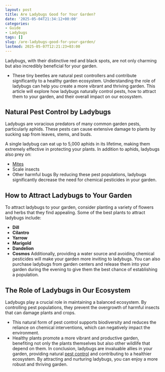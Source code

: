 ```yaml
---
layout: post
title: Are Ladybugs Good for Your Garden?
date: '2025-05-04T21:34:12+00:00'
categories:
- Guide
- Ladybugs
tags: []
slug: /are-ladybugs-good-for-your-garden/
lastmod: 2025-05-07T12:21:23+03:00
---
```


Ladybugs, with their distinctive red and black spots, are not only charming but also incredibly beneficial for your garden.
- These tiny beetles are natural pest controllers and contribute significantly to a healthy garden ecosystem. Understanding the role of ladybugs can help you create a more vibrant and thriving garden.
This article will explore how ladybugs naturally control pests, how to attract them to your garden, and their overall impact on our ecosystem.
## Natural Pest Control by Ladybugs
Ladybugs are voracious predators of many common garden pests, particularly aphids. These pests can cause extensive damage to plants by sucking sap from leaves, stems, and buds.

A single ladybug can eat up to 5,000 aphids in its lifetime, making them extremely effective in protecting your plants. In addition to aphids, ladybugs also prey on:
- [Mites](https://pestpolicy.com/best-medicine-for-ear-mites-in-cats/)
- Scale insects
- Other harmful bugs
By reducing these pest populations, ladybugs significantly decrease the need for chemical pesticides in your garden.
## How to Attract Ladybugs to Your Garden
To attract ladybugs to your garden, consider planting a variety of flowers and herbs that they find appealing. Some of the best plants to attract ladybugs include:
- **Dill**
- **Cilantro**
- **Yarrow**
- **Marigold**
- **Dandelion**
- **Cosmos**
Additionally, providing a water source and avoiding chemical pesticides will make your garden more inviting to ladybugs. You can also purchase ladybugs from garden centers and release them into your garden during the evening to give them the best chance of establishing a population.
## The Role of Ladybugs in Our Ecosystem
Ladybugs play a crucial role in maintaining a balanced ecosystem. By controlling pest populations, they prevent the overgrowth of harmful insects that can damage plants and crops.
- This natural form of pest control supports biodiversity and reduces the reliance on chemical interventions, which can negatively impact the environment.
- Healthy plants promote a more vibrant and productive garden, benefiting not only the plants themselves but also other wildlife that depend on them.
In conclusion, ladybugs are invaluable allies in your garden, providing natural
[pest control](https://pestpolicy.com/best-no-see-ums-repellent/)
and contributing to a healthier ecosystem. By attracting and nurturing ladybugs, you can enjoy a more robust and thriving garden.
